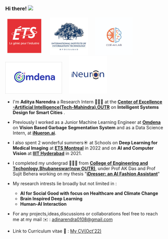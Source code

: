 ### Hi there! <img src="https://raw.githubusercontent.com/MartinHeinz/MartinHeinz/master/wave.gif" width="25">

<p float="center">
  <img src="https://github.com/AdiNarendra98/AdiNarendra98/blob/main/ss/ets.png"  width="120"/>
  &emsp;
  <img src="https://github.com/AdiNarendra98/AdiNarendra98/blob/main/ss/iiithyd.png"  width="120"/>
  &emsp;
  <img src="https://github.com/AdiNarendra98/AdiNarendra98/blob/main/ss/coe%20ai%20logo.jpg"  width="120"/>
  &emsp;
  <img src="https://github.com/AdiNarendra98/AdiNarendra98/blob/main/ss/omdena.png"  width="180"/>
  &emsp;
  <img src="https://github.com/AdiNarendra98/AdiNarendra98/blob/main/ss/ineuron.jpeg"  width="120"/>
</p>

- I'm **Aditya Narendra** a Research Intern 🧑🏻‍💻 at the **[Center of Excellence -Artificial Intelligence(Tech-Mahindra),OUTR](https://www.linkedin.com/company/center-of-excellence-artificial-intelligence-bbsr/mycompany/)** on **Intelligent Systems Design for Smart Cities** .

- Previously I worked as a Junior Machine Learning Engineer at **[Omdena](https://omdena.com)** on **Vision Based Garbage Segmentation System** and as a Data Science Intern, at **[iNueron.ai](https://internship.ineuron.ai)**.

- I also spent 2 wonderful summers☀️ at Schools on **Deep Learning for Medical Imaging** at **[ETS Montreal](https://event.fourwaves.com/dlmi2022/pages)** in 2022 and on **AI and Computer Vision** at **[IIIT Hyderabad](https://cvit.iiit.ac.in/summerschool2021/)** in 2021. 

- I completed my undergrad 👨🏽‍🎓 from **[College of Engineering and Techonlogy,Bhubaneswar(now OUTR)](https://www.cet.edu.in)**, under Prof AK Das and Prof Sujit Behera working on my thesis "**[iDresser: an AI Fashion Assistant](https://github.com/AdiNarendra98/AI-for-Fashion/tree/main/iDresser-An%20AI%20Based%20Fashion%20Assistant)**"

- My research intrests lie broadly but not limited in : 
     - **AI for Social Good with focus on Healthcare and Climate Change**
     - **Brain Inspired Deep Learning** 
     - **Human-AI Interaction**
 
    
- For any projects,ideas,discussions or collaborations feel free to reach me at my mail ✉️ : adinarendra0108@gmail.com

- Link to Curriculum vitae 📑 : [My CV(Oct'22)](https://drive.google.com/file/d/1k5-LXR_8jMWpIQ6iOVktNafTshrOytsd/view?usp=sharing)








